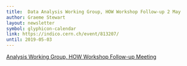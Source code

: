 ```yaml
---
title:  Data Analysis Working Group, HOW Workshop Follow-up 2 May
author: Graeme Stewart
layout: newsletter
symbol: glyphicon-calendar
link: https://indico.cern.ch/event/813207/
until: 2019-05-03
---
```

[Analysis Working Group, HOW Workshop Follow-up Meeting](https://indico.cern.ch/event/813207/)
